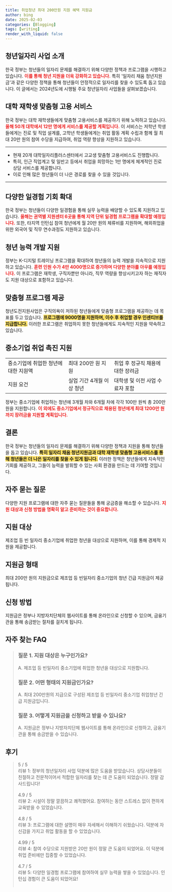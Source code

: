 ```yaml
---
title: 취업청년 최대 200만원 지원 혜택 지원금
author: bing
date: 2025-02-03
categories: [Blogging]
tags: [writing]
render_with_liquid: false
---
```



<h2 id='청년일자리사업소개'>청년일자리 사업 소개</h2>

<p>한국 정부는 청년들의 일자리 문제를 해결하기 위해 다양한 정책과 프로그램을 시행하고 있습니다. <b><span style="color: #ee2323;">이를 통해 청년 지원을 더욱 강화하고 있습니다.</span></b> 특히 '일자리 채움 청년지원금'과 같은 다양한 정책을 통해 청년들이 안정적으로 일자리를 찾을 수 있도록 돕고 있습니다. 이 글에서는 2024년도에 시행될 주요 청년일자리 사업들을 살펴보겠습니다.</p>

<h2 id='대학재학생고용서비스'>대학 재학생 맞춤형 고용 서비스</h2>

<p>한국 정부는 대학 재학생들에게 맞춤형 고용서비스를 제공하기 위해 노력하고 있습니다. <b><span style="color: #ee2323;">올해 50개 대학에서 12만 명에게 서비스를 제공할 계획입니다.</span></b> 이 서비스는 저학년 학생들에게는 진로 및 직업 설계를, 고학년 학생들에게는 취업 활동 계획 수립과 함께 월 최대 20만 원의 참여 수당을 지급하여, 취업 역량 향상을 지원하고 있습니다.</p>

<hr />

<ul>
    <li>현재 20개 대학일자리플러스센터에서 고교생 맞춤형 고용서비스도 진행합니다.</li>
    <li>특히, 인근 직업계고 및 일반고 등에서 취업을 희망하는 1만 명에게 체계적인 진로 상담 서비스를 제공합니다.</li>
    <li>이로 인해 많은 청년들이 더 나은 경로를 찾을 수 있을 것입니다.</li>
</ul>

<hr />

<h2 id='일경험기회확대'>다양한 일경험 기회 확대</h2>

<p>한국 정부는 청년들이 다양한 일경험을 통해 실무 능력을 배양할 수 있도록 지원하고 있습니다. <b><span style="color: #ee2323;">올해는 권역별 지원센터 6곳을 통해 지역 단위 일경험 프로그램을 확대할 예정입니다.</span></b> 또한, 타지역 인턴십 참여 청년에게 월 20만 원의 체류비를 지원하며, 해외취업을 위한 외국어 및 직무 연수과정도 지원하고 있습니다.</p>

<h2 id='청년능력개발지원'>청년 능력 개발 지원</h2>

<p>정부는 K-디지털 트레이닝 프로그램을 확대하여 청년들의 능력 개발을 지속적으로 지원하고 있습니다. <b><span style="color: #ee2323;">훈련 인원 수가 4만 4000명으로 증가하며 다양한 분야를 아우를 예정입니다.</span></b> 이 프로그램은 재학생, 구직자뿐만 아니라, 직무 역량을 향상시키고자 하는 재직자도 지원 대상으로 포함하고 있습니다.</p>

<h2 id='맞춤형프로그램제공'>맞춤형 프로그램 제공</h2>

<p>청년도전지원사업은 구직의욕이 저하된 청년들에게 맞춤형 프로그램을 제공하는 데 목표를 두고 있습니다. <b><span style="background-color: #ffe066;">프로그램에 9000명을 지원하며, 이수 후 취업할 경우 인센티브를 지급합니다.</span></b> 이러한 프로그램은 취업하지 못한 청년들에게도 지속적인 지원을 약속하고 있습니다.</p>

<h2 id='중소기업취업촉진지원'>중소기업 취업 촉진 지원</h2>

<table>
    <tr>
        <td>중소기업에 취업한 청년에 대한 지원액</td>
        <td>최대 200만 원 지원</td>
        <td>취업 후 정규직 채용에 대한 장려금</td>
    </tr>
    <tr>
        <td>지원 요건</td>
        <td>실업 기간 4개월 이상 청년</td>
        <td>대학생 및 이전 사업 수료자 포함</td>
    </tr>
</table>

<p>정부는 중소기업에 취업하는 청년에 3개월 차와 6개월 차에 각각 100만 원씩 총 200만 원을 지원합니다. <b><span style="color: #ee2323;">이 외에도 중소기업에서 정규직으로 채용된 청년에게 최대 1200만 원까지 장려금을 지원할 계획입니다.</span></b></p>

<h2 id='결론'>결론</h2>

<p>한국 정부는 청년들의 일자리 문제를 해결하기 위해 다양한 정책과 지원을 통해 청년들을 돕고 있습니다. <b><span style="background-color: #ffe066;">특히 일자리 채움 청년지원금과 대학 재학생 맞춤형 고용서비스를 통해 청년들은 더 나은 일자리를 찾을 수 있게 됩니다.</span></b> 이러한 정책은 청년들에게 지속적인 기회를 제공하고, 그들이 능력을 발휘할 수 있는 사회 환경을 만드는 데 기여할 것입니다.</p>

<h2 id='FAQ'>자주 묻는 질문</h2>

<p>다양한 지원 프로그램에 대한 자주 묻는 질문들을 통해 궁금증을 해소할 수 있습니다. <b><span style="color: #ee2323;">지원 대상과 신청 방법을 명확히 알고 준비하는 것이 중요합니다.</span></b></p>

<h2 id='지원대상'>지원 대상</h2>

<p>제조업 등 빈 일자리 중소기업에 취업한 청년을 대상으로 지원하며, 이를 통해 경제적 지원을 제공합니다.</p>

<h2 id='지원금형태'>지원금 형태</h2>

<p>최대 200만 원의 지원금으로 제조업 등 빈일자리 중소기업의 청년 긴급 지원금이 제공됩니다.</p>

<h2 id='신청방법'>신청 방법</h2>

<p>지원금은 정부나 지방자치단체의 웹사이트를 통해 온라인으로 신청할 수 있으며, 금융기관을 통해 송금받는 절차를 걸치게 됩니다.</p>


<h2 id='자주_찾는_FAQ'>자주 찾는 FAQ</h2>
<div itemscope="" itemtype="https://schema.org/FAQPage">
<blockquote>
<div itemscope="" itemprop="mainEntity" itemtype="https://schema.org/Question">
<h3 itemprop="name">질문 1. 지원 대상은 누구인가요?</h3>
<div itemscope="" itemprop="acceptedAnswer" itemtype="https://schema.org/Answer">
<span itemprop="text">
<p>A. 제조업 등 빈일자리 중소기업에 취업한 청년을 대상으로 지원합니다.</p>
</span>
</div>
</div>
<div itemscope="" itemprop="mainEntity" itemtype="https://schema.org/Question">
<h3 itemprop="name">질문 2. 어떤 형태의 지원금인가요?</h3>
<div itemscope="" itemprop="acceptedAnswer" itemtype="https://schema.org/Answer">
<span itemprop="text">
<p>A. 최대 200만원의 지급으로 구성된 제조업 등 빈일자리 중소기업 취업청년 긴급 지원금입니다.</p>
</span>
</div>
</div>
<div itemscope="" itemprop="mainEntity" itemtype="https://schema.org/Question">
<h3 itemprop="name">질문 3. 어떻게 지원금을 신청하고 받을 수 있나요?</h3>
<div itemscope="" itemprop="acceptedAnswer" itemtype="https://schema.org/Answer">
<span itemprop="text">
<p>A. 지원금은 정부나 지방자치단체 웹사이트를 통해 온라인으로 신청하고, 금융기관을 통해 송금받을 수 있습니다.</p>
</span>
</div>
</div>
</blockquote>
</div>
<h2 id='후기'>후기</h2>
<div itemscope itemtype="https://schema.org/Product">
  <blockquote>
  <div itemprop="review" itemscope itemtype="https://schema.org/Review">
      <div itemprop="reviewRating" itemscope itemtype="https://schema.org/Rating"> <span itemprop="ratingValue">5</span> / <span itemprop="bestRating">5</span> </div>
      <span itemprop="reviewBody">리뷰 1: 정부의 청년일자리 사업 덕분에 많은 도움을 받았습니다. 상담사분들이 친절하고 전문적이어서 적합한 일자리를 찾는 데 큰 도움이 되었습니다. 정말 감사드립니다!</span>
  </div>
  <br>
  <div itemprop="review" itemscope itemtype="https://schema.org/Review">
      <div itemprop="reviewRating" itemscope itemtype="https://schema.org/Rating"> <span itemprop="ratingValue">4.9</span> / <span itemprop="bestRating">5</span> </div>
      <span itemprop="reviewBody">리뷰 2: 시설이 정말 깔끔하고 쾌적했어요. 참여하는 동안 스트레스 없이 편하게 교육받을 수 있었습니다.</span>
  </div>
  <br>
  <div itemprop="review" itemscope itemtype="https://schema.org/Review">
      <div itemprop="reviewRating" itemscope itemtype="https://schema.org/Rating"> <span itemprop="ratingValue">4.8</span> / <span itemprop="bestRating">5</span> </div>
      <span itemprop="reviewBody">리뷰 3: 프로그램에 대한 설명이 매우 자세해서 이해하기 쉬웠습니다. 덕분에 자신감을 가지고 취업 활동을 할 수 있었습니다.</span>
  </div>
  <br>
  <div itemprop="review" itemscope itemtype="https://schema.org/Review">
      <div itemprop="reviewRating" itemscope itemtype="https://schema.org/Rating"> <span itemprop="ratingValue">4.99</span> / <span itemprop="bestRating">5</span> </div>
      <span itemprop="reviewBody">리뷰 4: 참여 수당으로 지원받은 20만 원이 정말 큰 도움이 되었어요. 이 덕분에 취업 준비에만 집중할 수 있었습니다.</span>
  </div>
  <br>
  <div itemprop="review" itemscope itemtype="https://schema.org/Review">
      <div itemprop="reviewRating" itemscope itemtype="https://schema.org/Rating"> <span itemprop="ratingValue">4.7</span> / <span itemprop="bestRating">5</span> </div>
      <span itemprop="reviewBody">리뷰 5: 다양한 일경험 프로그램에 참여하여 실무 능력을 쌓을 수 있었습니다. 인턴십 경험이 큰 도움이 되었어요!</span>
  </div>
  <br>
  </blockquote>
</div>
